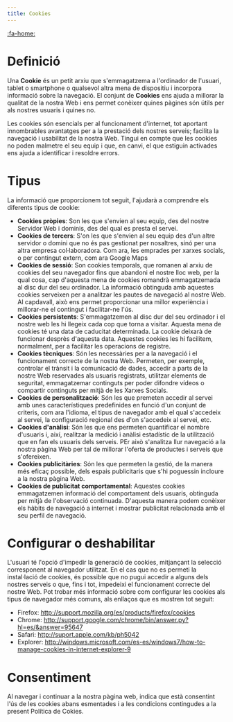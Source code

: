 ```yaml
---
title: Cookies
---
```


[:fa-home:](/ "Inici")



# Definició

Una __Cookie__ és un petit arxiu que s'emmagatzema a l'ordinador de l'usuari, tablet o smartphone o qualsevol altra mena de dispositiu i incorpora informació sobre la navegació. El conjunt de __Cookies__ ens ajuda a millorar la qualitat de la nostra Web i ens permet conèixer quines pàgines són útils per als nostres usuaris i quines no.

Les cookies són esencials per al funcionament d'internet, tot aportant innombrables avantatges per a la prestació dels nostres serveis; facilita la navegació i usabilitat de la nostra Web. Tingui en compte que les cookies no poden malmetre el seu equip i que, en canvi, el que estiguin activades ens ajuda a identificar i resoldre errors.

# Tipus
La informació que proporcionem tot seguit, l'ajudarà a comprendre els diferents tipus de cookie:

* **Cookies pròpies**: Son les que s'envien al seu equip, des del nostre Servidor Web i dominis, des del qual es presta el servei.
* **Cookies de tercers**: S'on les que s'envien al seu equip des d'un altre servidor o domini que no és pas gestionat per nosaltres, sinó per una altra empresa col·laboradora. Com ara, les emprades per xarxes socials, o per contingut extern, com ara Google Maps
* **Cookies de sessió**: Son cookies temporals, que romanen al arxiu de cookies del seu navegador fins que abandoni el nostre lloc web, per la qual cosa, cap d'aquesta mena de cookies romandrà emmagatzemada al disc dur del seu ordinador. La informació obtinguda amb aquestes cookies serveixen per a analitzar les pautes de navegació al nostre Web. Al capdavall, això ens permet proporcionar una millor experiència i millorar-ne el contingut i facilitar-ne l'ús.
* **Cookies persistents**: S'emmagatzemen al disc dur del seu ordinador i el nostre web les hi llegeix cada cop que torna a visitar. Aquesta mena de cookies té una data de caducitat determinada. La cookie deixarà de funcionar desprès d'aquesta data. Aquestes cookies les hi facilitem, normalment, per a facilitar les operacions de registre.
* **Cookies tècniques**: Són les necessàries per a la navegació i el funcionament correcte de la nostra Web. Permeten, per exemple, controlar el trànsit i la comunicació de dades, accedir a parts de la nostre Web reservades als usuaris registrats, utilitzar elements de seguritat, emmagatzemar continguts per poder difondre vídeos o compartir continguts per mitjà de les Xarxes Socials.
* **Cookies de personalització**: Són les que premeten accedir al servei amb unes característiques predefinides en funció d'un conjunt de criteris, com ara l'idioma, el tipus de navegador amb el qual s'accedeix al servei, la configuració regional des d'on s'accedeix al servei, etc.
* **Cookies d'anàlisi**: Són les que ens permeten quantificar el nombre d'usuaris i, així, realitzar la medició i anàlisi estadístic de la utilització que en fan els usuaris dels serveis. PEr això s'analitza llur navegació a la nostra pàgina Web per tal de millorar l'oferta de productes i serveis que s'ofereixen.
* **Cookies publicitàries**: Són les que permeten la gestió, de la manera més eficaç possible, dels espais publicitaris que s'hi poguessin incloure a la nostra pàgina Web.
* **Cookies de publicitat comportamental**: Aquestes cookies emmagatzemen informació del comportament dels usuaris, obtinguda per mitjà de l'observació continuada. D'aquesta manera podem conèixer els hàbits de navegació a internet i mostrar publicitat relacionada amb el seu perfil de navegació.

# Configurar o deshabilitar

L'usuari té l'opció d'impedir la generació de cookies, mitjançant la selecció corresponent al navegador utilitzat. En el cas que no es permeti la instal·lació de cookies, és possible que no pugui accedir a alguns dels nostres serveis o que, fins i tot, impedeixi el funcionament correcte del nostre Web.
Pot trobar més informació sobre com configurar les cookies als tipus de navegador més comuns, als enllaços que es mostren tot seguit:

* Firefox: http://support.mozilla.org/es/products/firefox/cookies
* Chrome: http://support.google.com/chrome/bin/answer.py?hl=es/&answer=95647
* Safari: http://suport.apple.com/kb/ph5042
* Explorer: http://windows.microsoft.com/es-es/windows7/how-to-manage-cookies-in-internet-explorer-9

# Consentiment
Al navegar i continuar a la nostra pàgina web, indica que està consentint l'ús de les cookies abans esmentades i a les condicions contingudes a la present Política de Cokies.

